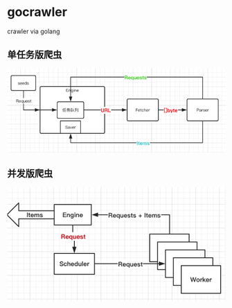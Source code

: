 # gocrawler
crawler via golang

## 单任务版爬虫
![simple-crawler-design](desgin/simple-crawler-design.png)

## 并发版爬虫
![concurrent-crawler-design](desgin/cocurrent-crawler.png)

